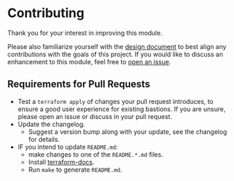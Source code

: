 # Contributing

Thank you for your interest in improving this module.

Please also familiarize yourself with the [design document](./DESIGN.md) to best align any contributions with the goals of this project. If you would like to discuss an enhancement to this module, feel free to [open an issue](https://github.com/reactiveops/terraform-bastion/issues).

## Requirements for Pull Requests
* Test a `terraform apply` of changes your pull request introduces, to ensure a good user experience for existing bastions. If you are unsure, please open an issue or discuss in your pull request.
* Update the changelog.
	* Suggest a version bump along with your update, see the changelog  for details.
* IF you intend to update `README.md`:
	* make changes to one of the `README.*.md` files.
	* Install [terraform-docs](https://github.com/segmentio/terraform-docs).
	* Run `make` to generate `README.md`.
